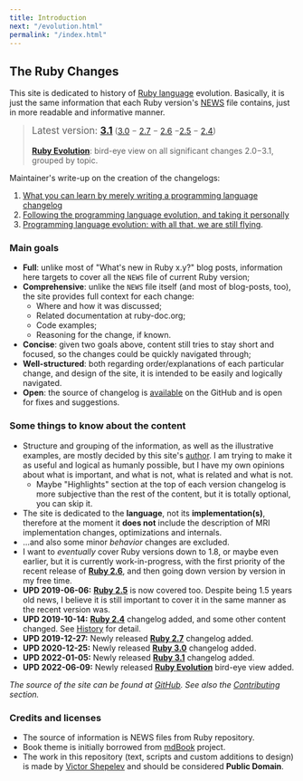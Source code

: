 ```yaml
---
title: Introduction
next: "/evolution.html"
permalink: "/index.html"
---
```


## The Ruby Changes

This site is dedicated to history of [Ruby language](https://www.ruby-lang.org/) evolution. Basically, it is just the same information that each Ruby version's [NEWS](https://github.com/ruby/ruby/blob/master/NEWS.md) file contains, just in more readable and informative manner.

> <big>Latest version: <b><a href="3.1.html">3.1</a></b></big> ([3.0](3.0.html) − [2.7](2.7.html) − [2.6](2.6.html) −[2.5](2.5.html) − [2.4](2.4.html))<br/><br/>**[Ruby Evolution](evolution.html)**: bird-eye view on all significant changes 2.0−3.1, grouped by topic.

Maintainer's write-up on the creation of the changelogs:
1. [What you can learn by merely writing a programming language changelog](https://zverok.space/blog/2022-01-06-changelog.html)
2. [Following the programming language evolution, and taking it personally](https://zverok.space/blog/2022-01-13-it-evolves.html)
3. [Programming language evolution: with all that, we are still flying](https://zverok.space/blog/2022-01-20-still-flying.html).

### Main goals

* **Full**: unlike most of "What's new in Ruby x.y?" blog posts, information here targets to cover all the `NEWS` file of current Ruby version;
* **Comprehensive**: unlike the `NEWS` file itself (and most of blog-posts, too), the site provides full context for each change:
  * Where and how it was discussed;
  * Related documentation at ruby-doc.org;
  * Code examples;
  * Reasoning for the change, if known.
* **Concise**: given two goals above, content still tries to stay short and focused, so the changes could be quickly navigated through;
* **Well-structured**: both regarding order/explanations of each particular change, and design of the site, it is intended to be easily and logically navigated.
* **Open**: the source of changelog is [available](https://github.com/rubyreferences/rubychanges) on the GitHub and is open for fixes and suggestions.

### Some things to know about the content

* Structure and grouping of the information, as well as the illustrative examples, are mostly decided by this site's [author](https://zverok.space). I am trying to make it as useful and logical as humanly possible, but I have my own opinions about what is important, and what is not, what is related and what is not.
  * Maybe "Highlights" section at the top of each version changelog is more subjective than the rest of the content, but it is totally optional, you can skip it.
* The site is dedicated to the **language**, not its **implementation(s)**, therefore at the moment it **does not** include the description of MRI implementation changes, optimizations and internals.
* ...and also some minor _behavior_ changes are excluded.
* I want to _eventually_ cover Ruby versions down to 1.8, or maybe even earlier, but it is currently work-in-progress, with the first priority of the recent release of **[Ruby 2.6](2.6.html)**, and then going down version by version in my free time.
* **UPD 2019-06-06:** **[Ruby 2.5](2.5.html)** is now covered too. Despite being 1.5 years old news, I believe it is still important to cover it in the same manner as the recent version was.
* **UPD 2019-10-14:** **[Ruby 2.4](2.4.html)** changelog added, and some other content changed. See [History](/History.html) for detail.
* **UPD 2019-12-27:** Newly released **[Ruby 2.7](2.7.html)** changelog added.
* **UPD 2020-12-25:** Newly released **[Ruby 3.0](3.0.html)** changelog added.
* **UPD 2022-01-05:** Newly released **[Ruby 3.1](3.1.html)** changelog added.
* **UPD 2022-06-09:** Newly released **[Ruby Evolution](evolution.html)** bird-eye view added.

_The source of the site can be found at [GitHub](https://github.com/rubyreferences/rubychanges). See also the [Contributing](Contributing.html) section._

### Credits and licenses

* The source of information is NEWS files from Ruby repository.
* Book theme is initially borrowed from [mdBook](https://github.com/rust-lang-nursery/mdBook) project.
* The work in this repository (text, scripts and custom additions to design) is made by [Victor Shepelev](https://zverok.space) and should be considered **Public Domain**.
